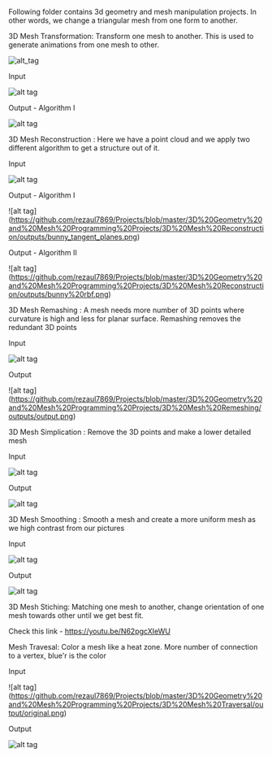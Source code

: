 Following folder contains 3d geometry and mesh manipulation projects. In other words, we change a triangular mesh from one form to another.

3D Mesh Transformation: Transform one mesh to another. This is used to generate animations from one mesh to other.

![alt_tag](https://github.com/rezaul7869/Mesh-Programming-Projects/blob/master/3D%2520Geometry%2520and%2520Mesh%2520Programming%2520Projects/3D%2520Geometry%2520-%2520Correspondance%2520matching/Outputs/traingular_mesh_deformation.png)


Input

![alt tag](https://github.com/rezaul7869/Projects/blob/master/3D%20Geometry%20and%20Mesh%20Programming%20Projects/3D%20Geometry%20-%20Correspondance%20matching/Outputs/original.png)

Output - Algorithm I

![alt tag](https://github.com/rezaul7869/Projects/blob/master/3D%20Geometry%20and%20Mesh%20Programming%20Projects/3D%20Geometry%20-%20Correspondance%20matching/Outputs/transformed.png)



3D Mesh Reconstruction : Here we have a point cloud and we apply two different algorithm to get a structure out of it.

Input

![alt tag](https://github.com/rezaul7869/Projects/blob/master/3D%20Geometry%20and%20Mesh%20Programming%20Projects/3D%20Mesh%20Reconstruction/outputs/bunny%20point%20cloud.png)

Output - Algorithm I

![alt tag]
(https://github.com/rezaul7869/Projects/blob/master/3D%20Geometry%20and%20Mesh%20Programming%20Projects/3D%20Mesh%20Reconstruction/outputs/bunny_tangent_planes.png)

Output - Algorithm II

![alt tag]
(https://github.com/rezaul7869/Projects/blob/master/3D%20Geometry%20and%20Mesh%20Programming%20Projects/3D%20Mesh%20Reconstruction/outputs/bunny%20rbf.png)


3D Mesh Remashing : A mesh needs more number of 3D points where curvature is high and less for planar surface. Remashing removes the redundant 3D points

Input

![alt tag](https://github.com/rezaul7869/Projects/blob/master/3D%20Geometry%20and%20Mesh%20Programming%20Projects/3D%20Mesh%20Remeshing/outputs/input.png)

Output

![alt tag]
(https://github.com/rezaul7869/Projects/blob/master/3D%20Geometry%20and%20Mesh%20Programming%20Projects/3D%20Mesh%20Remeshing/outputs/output.png)


3D Mesh Simplication : Remove the 3D points and make a lower detailed mesh

Input

![alt tag](https://github.com/rezaul7869/Projects/blob/master/3D%20Geometry%20and%20Mesh%20Programming%20Projects/3D%20Mesh%20Simplification/outputs/input.png)

Output

![alt tag](https://github.com/rezaul7869/Projects/blob/master/3D%20Geometry%20and%20Mesh%20Programming%20Projects/3D%20Mesh%20Simplification/outputs/output.png)


3D Mesh Smoothing : Smooth a mesh and create a more uniform mesh as we high contrast from our pictures

Input

![alt tag](https://github.com/rezaul7869/Projects/blob/master/3D%20Geometry%20and%20Mesh%20Programming%20Projects/3D%20Mesh%20Smoothing/outputs/Original.png)

Output

![alt tag](https://github.com/rezaul7869/Projects/blob/master/3D%20Geometry%20and%20Mesh%20Programming%20Projects/3D%20Mesh%20Smoothing/outputs/Uniform%20laplacian.png)


3D Mesh Stiching: Matching one mesh to another, change orientation of one mesh towards other until we get best fit.

Check this link - https://youtu.be/N62pgcXIeWU

Mesh Travesal: Color a mesh like a heat zone. More number of connection to a vertex, blue'r is the color

Input

![alt tag]
(https://github.com/rezaul7869/Projects/blob/master/3D%20Geometry%20and%20Mesh%20Programming%20Projects/3D%20Mesh%20Traversal/output/original.png)

Output

![alt tag](https://github.com/rezaul7869/Projects/blob/master/3D%20Geometry%20and%20Mesh%20Programming%20Projects/3D%20Mesh%20Traversal/output/result.png)
